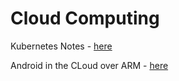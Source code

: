 # Cloud Computing

Kubernetes Notes - [here](./kubernetes/)

Android in the CLoud over ARM - [here](./Android_cloud_Arm_native_servers.pdf)
